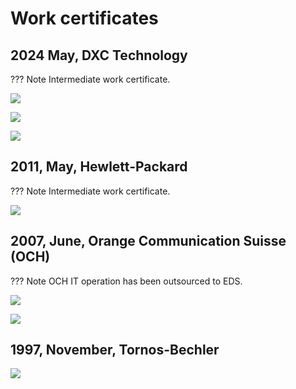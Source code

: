 # Work certificates


## 2024 May, DXC Technology 

??? Note
    Intermediate work certificate.

![](./doc-workcertificates/20240531%20-%20Affolter%20Jan%20interim%20Certificate.docx-1.jpg)

![](./doc-workcertificates/20240531%20-%20Affolter%20Jan%20interim%20Certificate.docx-2.jpg)

![](./doc-workcertificates/20240531%20-%20Affolter%20Jan%20interim%20Certificate.docx-3.jpg)


## 2011, May, Hewlett-Packard

??? Note
    Intermediate work certificate.

![](./doc-workcertificates/2011053%20-%20IWC%20HP-1.jpg)


## 2007, June, Orange Communication Suisse (OCH)

??? Note
    OCH IT operation has been outsourced to EDS.

![](./doc-workcertificates/20070630%20-%20WC%20OCH-1.jpg)

![](./doc-workcertificates/20070630%20-%20WC%20OCH-2.jpg)


## 1997, November, Tornos-Bechler

![](./doc-workcertificates/19971130%20-%20WC%20Tornos-Bechler-1.jpg)


